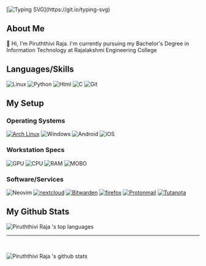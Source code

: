 [![Typing SVG](https://readme-typing-svg.herokuapp.com?color=b8bb26&lines=Welcome+to+my+github+profile!)](https://git.io/typing-svg)

## About Me
👋 Hi, I'm Piruththivi Raja. 
 I'm currently pursuing my Bachelor's Degree in Information Technology at Rajalakshmi Engineering College 

## Languages/Skills
![Linux](https://img.shields.io/badge/Linux-FCC624?style=for-the-badge&logo=linux&logoColor=black)
![Python](https://img.shields.io/badge/Python-3776AB?style=for-the-badge&logo=python&logoColor=white)
![Html](https://img.shields.io/badge/HTML-239120?style=for-the-badge&logo=html5&logoColor=white)
![C](https://img.shields.io/badge/C-00599C?style=for-the-badge&logo=c&logoColor=white)
![Git](https://img.shields.io/badge/GIT-121011?style=for-the-badge&logo=git)

## My Setup
### Operating Systems
[![Arch Linux](https://img.shields.io/badge/Arch_Linux-1793D1?style=for-the-badge&logo=arch-linux&logoColor=white)](https://archlinux.org/)
![Windows](https://img.shields.io/badge/Windows-0078D6?style=for-the-badge&logo=windows&logoColor=white)
![Android](https://img.shields.io/badge/Android-3DDC84?style=for-the-badge&logo=android&logoColor=white)
![iOS](https://img.shields.io/badge/iOS-000000?style=for-the-badge&logo=ios&logoColor=white)

### Workstation Specs
![GPU](https://img.shields.io/badge/NVIDIA-GTX1660Ti-76B900?style=for-the-badge&logo=nvidia&logoColor=white)
![CPU](https://img.shields.io/badge/AMD-Ryzen_5_3600-ED1C24?style=for-the-badge&logo=amd&logoColor=white)
![RAM](https://img.shields.io/badge/Corsair-_Vengeance_16GB_3200Mhz-000000?style=for-the-badge&logo=corsair&logoColor=white)
![MOBO](https://img.shields.io/badge/MSI-_b450M_pro_vdh_max-E50914?style=for-the-badge&logo=msi&logoColor=white)


### Software/Services
![Neovim](https://img.shields.io/badge/VIM-%2311AB00.svg?&style=for-the-badge&logo=vim&logoColor=white)
[![nextcloud](https://img.shields.io/badge/Nextcloud-0082C9?style=for-the-badge&logo=Nextcloud&logoColor=white)](https://nextcloud.com/)
[![Bitwarden](https://img.shields.io/badge/Bitwarden-175ddc?style=for-the-badge&logo=bitwarden&logoColor=white)](https://www.bitwarden.com/)
[![firefox](https://img.shields.io/badge/Firefox_Browser-FF7139?style=for-the-badge&logo=Firefox-Browser&logoColor=white)](https://www.mozilla.org/en-US/firefox/new/)
[![Protonmail](https://img.shields.io/badge/ProtonMail-8B89CC?style=for-the-badge&logo=protonmail&logoColor=white)](https://protonmail.com/)
[![Tutanota](https://img.shields.io/badge/Tutanota-840010?style=for-the-badge&logo=tutanota&logoColor=white)](https://tutanota.com/)

## My Github Stats 
![Piruththivi Raja 's top languages](https://github-readme-stats.vercel.app/api/top-langs/?username=piruththiviraja&theme=tokyonight)
<br>

----

<br>

![Piruththivi Raja 's github stats](https://github-readme-stats.vercel.app/api?username=piruththiviraja&theme=tokyonight)
